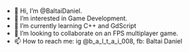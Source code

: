 - 👋 Hi, I’m @BaltaiDaniel.
- 👀 I’m interested in Game Development.
- 🌱 I’m currently learning C++ and GdScript
- 💞️ I’m looking to collaborate on an FPS multiplayer game.
- 📫 How to reach me: ig @b_a_l_t_a_i_008, fb: Baltai Daniel

<!---
BaltaiDaniel/BaltaiDaniel is a ✨ special ✨ repository because its `README.md` (this file) appears on your GitHub profile.
You can click the Preview link to take a look at your changes.
--->
